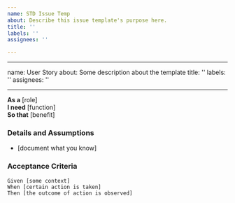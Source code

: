 ```yaml
---
name: STD Issue Temp
about: Describe this issue template's purpose here.
title: ''
labels: ''
assignees: ''

---
```


---
name: User Story
about: Some description about the template
title: ''
labels: ''
assignees: ''

---

**As a** [role]  
 **I need** [function]  
 **So that** [benefit]  
   
 ### Details and Assumptions
 * [document what you know]
   
 ### Acceptance Criteria  
   
 ```gherkin
 Given [some context]
 When [certain action is taken]
 Then [the outcome of action is observed]
 ```
